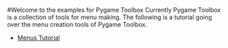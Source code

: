 #Welcome to the examples for Pygame Toolbox
Currently Pygame Toolbox is a collection of tools for menu making. The following is a tutorial going over the menu creation tools of Pygame Toolbox.

* [Menus Tutorial](../menu_example/menu_tutorial.md)
